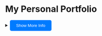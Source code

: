 # My Personal Portfolio
<details>
    <summary><button onclick="toggleInfo()" style="background-color: #007BFF; color: white; padding: 10px 20px; border: none; cursor: pointer; border-radius: 5px;">Show More Info</button></summary>

 <div id="moreInfo" style="display: none; padding-top: 20px;">

    This portfolio is a continuous work in progress and will keep evolving as I improve my skills. 
    Feel free to explore and provide feedback! For more details and updates, visit this portfolio 
    repository.

    ⭐️ Star the Repo
    If you find this project helpful or interesting, please consider starring the repository! 
    Your support is greatly appreciated and motivates me to continue improving and adding new 
    features.

    Clone the Portfolio Repository
    Open your terminal or command prompt
    Run the following command to clone the repository:
    git clone https://github.com/JOSHUA-A69/My-Personal-Portfolio-

    Setting Up EmailJS for Contact Form
    Step 1: Sign Up for EmailJS
    Go to the EmailJS website.
    Sign up for a free account if you don't already have one.

    Step 2: Create an EmailJS Service
    Once logged in, navigate to the "Email Services" section.
    Click "Add new service" and follow the prompts to configure your email service. 
    You will link it to your email provider (such as Gmail, Outlook, etc.).

    Step 3: Create an EmailJS Template
    Go to the "Email Templates" section.

    Step 4: Obtain Your EmailJS API Key
    Go to the "Account" section (usually under your profile or settings).
    You will find your User ID here, which acts as your API key.

    Step 5: Obtain Your Service ID and Template ID
    Go to the "Email Services" section and select the service you created. 
    Your Service ID will be listed there.
    Go to the "Email Templates" section and select the template you created. 
    Your Template ID will be listed there.

    Integrating EmailJS with the Contact Form
    Create configuration files:
    You need to create three configuration files to store your EmailJS keys.

    service_config.js:
    export const serviceID = 'YOUR_SERVICE_ID';

    template_config.js:
    export const templateID = 'YOUR_TEMPLATE_ID';

    config.js:
    export const EMAILJS_USER_ID = 'YOUR_EMAILJS_USER_ID';

    Include EmailJS script:
    Make sure to include the EmailJS script in your HTML file:
    <script type="text/javascript" src="https://cdn.emailjs.com/dist/email.min.js"></script>
    <script type="text/javascript">
        (function() {
            emailjs.init('YOUR_EMAILJS_USER_ID');
        })();
    </script>

    Example
    Here is a brief overview of how the script.js file works:
    // Importing keys from separate config files
    import { serviceID } from './service_config.js';
    import { templateID } from './template_config.js';
    import { EMAILJS_USER_ID } from '../pages/config.js';

    document.addEventListener('DOMContentLoaded', () => {
        // Initialize EmailJS
        emailjs.init(EMAILJS_USER_ID);

        // Attach the sendMail function to form submission
        const contactForm = document.getElementById('contactForm');
        if (contactForm) {
            contactForm.addEventListener('submit', validateForm);
        }
    });
     Usage
    Open the contact form:
    Navigate to the page with the contact form.
    Fill out the form:
    Enter your details and message.
    Submit the form:
    Click on the submit button to send the email.

    Important Note:This method of sending emails is not secure. 
    It exposes your API key and other sensitive information in the client-side code, 
    which can be accessed by anyone visiting your site.For production applications, 
    consider using a server-side solution to handle sensitive information securely.

    
<script>
  //Don't mind this code
    function toggleInfo() {
      var moreInfo = document.getElementById('moreInfo');
      if (moreInfo.style.display === 'none') {
        moreInfo.style.display = 'block';
      } else {
        moreInfo.style.display = 'none';
      }
    }
     </script>
    
   </div>
  </details>
  

    
 